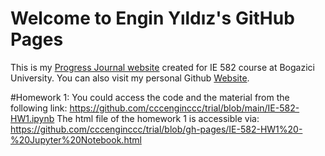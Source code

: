 # Welcome to Engin Yıldız's GitHub Pages

This is my [Progress Journal website](https://bu-ie-582.github.io/fall21-cccenginccc/) created for IE 582 course at Bogazici University. You can also visit my personal Github [Website](https://github.com/cccenginccc).


#Homework 1:
You could access the code and the material from the following link: https://github.com/cccenginccc/trial/blob/main/IE-582-HW1.ipynb
The html file of the homework 1 is accessible via: https://github.com/cccenginccc/trial/blob/gh-pages/IE-582-HW1%20-%20Jupyter%20Notebook.html



